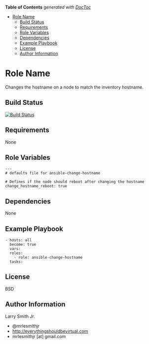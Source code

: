<!-- START doctoc generated TOC please keep comment here to allow auto update -->
<!-- DON'T EDIT THIS SECTION, INSTEAD RE-RUN doctoc TO UPDATE -->
**Table of Contents**  *generated with [DocToc](https://github.com/thlorenz/doctoc)*

- [Role Name](#role-name)
  - [Build Status](#build-status)
  - [Requirements](#requirements)
  - [Role Variables](#role-variables)
  - [Dependencies](#dependencies)
  - [Example Playbook](#example-playbook)
  - [License](#license)
  - [Author Information](#author-information)

<!-- END doctoc generated TOC please keep comment here to allow auto update -->

Role Name
=========

Changes the hostname on a node to match the inventory hostname.

Build Status
------------

[![Build Status](https://travis-ci.org/mrlesmithjr/ansible-change-hostname.svg?branch=master)](https://travis-ci.org/mrlesmithjr/ansible-change-hostname)

Requirements
------------

None

Role Variables
--------------

```
---
# defaults file for ansible-change-hostname

# Defines if the node should reboot after changing the hostname
change_hostname_reboot: true
```

Dependencies
------------

None

Example Playbook
----------------

```
- hosts: all
  become: true
  vars:
  roles:
    - role: ansible-change-hostname
  tasks:
```

License
-------

BSD

Author Information
------------------

Larry Smith Jr.
- @mrlesmithjr
- http://everythingshouldbevirtual.com
- mrlesmithjr [at] gmail.com
